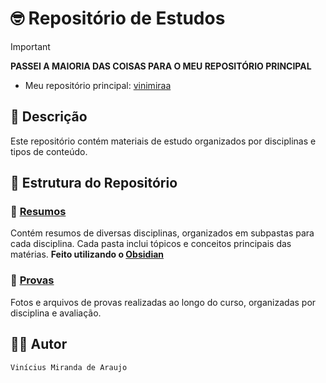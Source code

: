 # 🤓 Repositório de Estudos

> [!IMPORTANT]
> **PASSEI A MAIORIA DAS COISAS PARA O MEU REPOSITÓRIO PRINCIPAL**

- Meu repositório principal: [vinimiraa](https://github.com/vinimiraa/CC-PUCMG)

## 📝 Descrição

Este repositório contém materiais de estudo organizados por disciplinas e tipos de conteúdo.

## 📂 Estrutura do Repositório

### 📁 [Resumos](/Resumos/)

Contém resumos de diversas disciplinas, organizados em subpastas para cada disciplina. Cada pasta inclui tópicos e conceitos principais das matérias. **Feito utilizando o [Obsidian](https://obsidian.md/)**

### 📁 [Provas](/Provas/)

Fotos e arquivos de provas realizadas ao longo do curso, organizadas por disciplina e avaliação.

## 👨‍💻 Autor

`Vinícius Miranda de Araujo`
